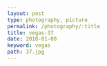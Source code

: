 ```yaml
---
layout: post
type: photography, picture
permalink: /photography/:title
title: vegas-37
date: 2018-01-08
keyword: vegas
path: 37.jpg
---
```



